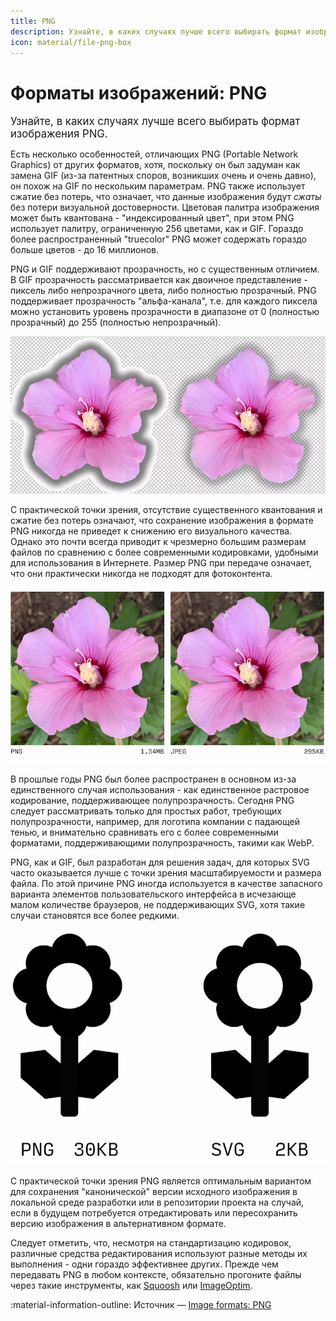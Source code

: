```yaml
---
title: PNG
description: Узнайте, в каких случаях лучше всего выбирать формат изображения PNG.
icon: material/file-png-box
---
```


# Форматы изображений: PNG

<big>Узнайте, в каких случаях лучше всего выбирать формат изображения PNG.</big>

Есть несколько особенностей, отличающих PNG (Portable Network Graphics) от других форматов, хотя, поскольку он был задуман как замена GIF (из-за патентных споров, возникших очень и очень давно), он похож на GIF по нескольким параметрам. PNG также использует сжатие без потерь, что означает, что данные изображения будут _сжаты_ без потери визуальной достоверности. Цветовая палитра изображения может быть квантована - "индексированный цвет", при этом PNG использует палитру, ограниченную 256 цветами, как и GIF. Гораздо более распространенный "truecolor" PNG может содержать гораздо больше цветов - до 16 миллионов.

PNG и GIF поддерживают прозрачность, но с существенным отличием. В GIF прозрачность рассматривается как двоичное представление - пиксель либо непрозрачного цвета, либо полностью прозрачный. PNG поддерживает прозрачность "альфа-канала", т.е. для каждого пиксела можно установить уровень прозрачности в диапазоне от 0 (полностью прозрачный) до 255 (полностью непрозрачный).

![Два розовых цветка, демонстрирующих два уровня прозрачности.](png-1.png)

С практической точки зрения, отсутствие существенного квантования и сжатие без потерь означают, что сохранение изображения в формате PNG никогда не приведет к снижению его визуального качества. Однако это почти всегда приводит к чрезмерно большим размерам файлов по сравнению с более современными кодировками, удобными для использования в Интернете. Размер PNG при передаче означает, что они практически никогда не подходят для фотоконтента.

![Сравнение JPEG и PNG.](png-2.png)

В прошлые годы PNG был более распространен в основном из-за единственного случая использования - как единственное растровое кодирование, поддерживающее полупрозрачность. Сегодня PNG следует рассматривать только для простых работ, требующих полупрозрачности, например, для логотипа компании с падающей тенью, и внимательно сравнивать его с более современными форматами, поддерживающими полупрозрачность, такими как WebP.

PNG, как и GIF, был разработан для решения задач, для которых SVG часто оказывается лучше с точки зрения масштабируемости и размера файла. По этой причине PNG иногда используется в качестве запасного варианта элементов пользовательского интерфейса в исчезающе малом количестве браузеров, не поддерживающих SVG, хотя такие случаи становятся все более редкими.

![Сравнение PNG и SVG.](png-3.png)

С практической точки зрения PNG является оптимальным вариантом для сохранения "канонической" версии исходного изображения в локальной среде разработки или в репозитории проекта на случай, если в будущем потребуется отредактировать или пересохранить версию изображения в альтернативном формате.

Следует отметить, что, несмотря на стандартизацию кодировок, различные средства редактирования используют разные методы их выполнения - одни гораздо эффективнее других. Прежде чем передавать PNG в любом контексте, обязательно прогоните файлы через такие инструменты, как [Squoosh](https://squoosh.app/) или [ImageOptim](https://imageoptim.com).

:material-information-outline: Источник &mdash; [Image formats: PNG](https://web.dev/learn/images/png/)

